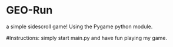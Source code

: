 # GEO-Run
a simple sidescroll game! Using the Pygame python module.



#Instructions: simply start main.py and have fun playing my game.
